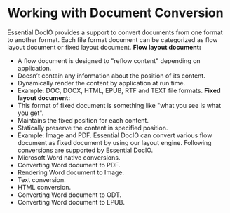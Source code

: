 # Working with Document Conversion
Essential DocIO provides a support to convert documents from one format to another format. Each file format document can be categorized as flow layout document or fixed layout document. 
**Flow layout document:**
* A flow document is designed to "reflow content" depending on application.
* Doesn’t contain any information about the position of its content.
* Dynamically render the content by application at run time.
* Example: DOC, DOCX, HTML, EPUB, RTF and TEXT file formats.
**Fixed layout document:**
* This format of fixed document is something like "what you see is what you get".
* Maintains the fixed position for each content.
* Statically preserve the content in specified position.
* Example: Image and PDF.
Essential DocIO can convert various flow document as fixed document by using our layout engine. Following conversions are supported by Essential DocIO.
* Microsoft Word native conversions.
* Converting Word document to PDF.
* Rendering Word document to Image.
* Text conversion.
* HTML conversion.
* Converting Word document to ODT.
* Converting Word document to EPUB.
